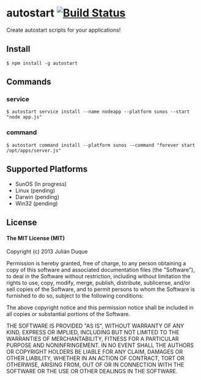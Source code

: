 # autostart [![Build Status](https://travis-ci.org/julianduque/node-autostart.png)](https://travis-ci.org/julianduque/node-autostart)

Create autostart scripts for your applications!

## Install

```
$ npm install -g autostart
```

## Commands

### service

```
$ autostart service install --name nodeapp --platform sunos --start "node app.js"
```

### command

```
$ autostart command install --platform sunos --command "forever start /opt/apps/server.js"
```

## Supported Platforms
* SunOS (In progress)
* Linux (pending)
* Darwin (pending)
* Win32 (pending)

## License

#### The MIT License (MIT)
Copyright (c) 2013 Julián Duque

Permission is hereby granted, free of charge, to any person obtaining a copy of 
this software and associated documentation files (the "Software"), to deal in 
the Software without restriction, including without limitation the rights to use, 
copy, modify, merge, publish, distribute, sublicense, and/or sell copies of the 
Software, and to permit persons to whom the Software is furnished to do so, subject 
to the following conditions:

The above copyright notice and this permission notice shall be included in all 
copies or substantial portions of the Software.

THE SOFTWARE IS PROVIDED "AS IS", WITHOUT WARRANTY OF ANY KIND, EXPRESS OR 
IMPLIED, INCLUDING BUT NOT LIMITED TO THE WARRANTIES OF MERCHANTABILITY, FITNESS 
FOR A PARTICULAR PURPOSE AND NONINFRINGEMENT. IN NO EVENT SHALL THE AUTHORS OR 
COPYRIGHT HOLDERS BE LIABLE FOR ANY CLAIM, DAMAGES OR OTHER LIABILITY, WHETHER 
IN AN ACTION OF CONTRACT, TORT OR OTHERWISE, ARISING FROM, OUT OF OR IN CONNECTION 
WITH THE SOFTWARE OR THE USE OR OTHER DEALINGS IN THE SOFTWARE.

